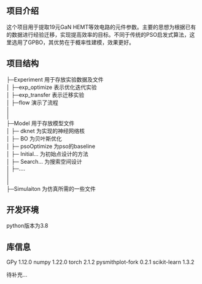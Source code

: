 ## 项目介绍
这个项目用于提取19元GaN HEMT等效电路的元件参数。主要的思想为根据已有的数据进行经验迁移，实现提高效率的目标。不同于传统的PSO启发式算法，这里选用了GPBO，其优势在于概率性建模，效果更好。
## 项目结构
├─Experiment 用于存放实验数据及文件<br/>
│    ├─exp_optimize 表示优化迭代实验<br/>
│    ├─exp_transfer 表示迁移实验<br/>
│    ├─flow 演示了流程<br/>
│<br/>
│<br/>
├─Model 用于存放模型文件<br/>
│    ├─ dknet 为实现的神经网络核<br/>
│    ├─ BO 为贝叶斯优化<br/>
│    ├─ psoOptimize 为pso的baseline<br/>
│    ├─ Initial... 为初始点设计的方法<br/>
│    ├─ Search... 为搜索空间设计<br/>
│    ├─....<br/>
│<br/>
│<br/>
├─Simulaiton 为仿真所需的一些文件<br/>

## 开发环境
python版本为3.8
## 库信息
GPy                   1.12.0
numpy                 1.22.0
torch                 2.1.2
pysmithplot-fork      0.2.1
scikit-learn          1.3.2

待补充...
